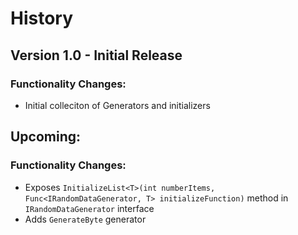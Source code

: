 # History

## Version 1.0 - Initial Release

### Functionality Changes:

 * Initial colleciton of Generators and initializers

## Upcoming:

### Functionality Changes:
 * Exposes `InitializeList<T>(int numberItems, Func<IRandomDataGenerator, T> initializeFunction)` method in 
`IRandomDataGenerator` interface
 * Adds `GenerateByte` generator